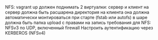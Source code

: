 NFS:
vagrant up должен поднимать 2 виртуалки: сервер и клиент на сервер должна быть расшарена директория на клиента она должна автоматически монтироваться при старте (fstab или autofs) в шаре должна быть папка upload с правами на запись
требования для NFS: NFSv3 по UDP, включенный firewall
Настроить аутентификацию через KERBEROS (NFSv4)
